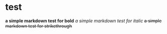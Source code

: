 # test

**a simple markdown test for bold**
*a simple markdown test for italic*
~~a simple markdown test for strikethrough~~

